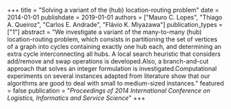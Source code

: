 +++
title = "Solving a variant of the (hub) location-routing problem"
date = 2014-01-01
publishdate = 2019-01-01
authors = ["Mauro C. Lopes", "Thiago A. Queiroz", "Carlos E. Andrade", "Flávio K. Miyazawa"]
publication_types = ["1"]
abstract = "We investigate a variant of the many-to-many (hub) location-routing problem, which consists in partitioning the set of vertices of a graph into cycles containing exactly one hub each, and determining an extra cycle interconnecting all hubs. A local search heuristic that considers add/remove and swap operations is developed.Also, a branch-and-cut approach that solves an integer formulation is investigated.Computational experiments on several instances adapted from literature show that our algorithms are good to deal with small to medium-sized instances."
featured = false
publication = "*Proceedings of 2014 International Conference on Logistics, Informatics and Service Science*"
+++

